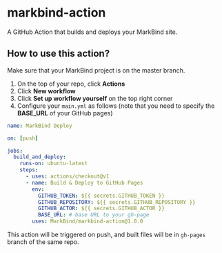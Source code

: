 # markbind-action

A GitHub Action that builds and deploys your MarkBind site.

## How to use this action?

Make sure that your MarkBind project is on the master branch.

1. On the top of your repo, click **Actions**
2. Click **New workflow**
3. Click **Set up workflow yourself** on the top right corner
4. Configure your `main.yml` as follows (note that you need to specify the **BASE_URL** of your GitHub pages)

```yaml
name: MarkBind Deploy

on: [push]

jobs: 
  build_and_deploy:
    runs-on: ubuntu-latest
    steps:
      - uses: actions/checkout@v1
      - name: Build & Deploy to GitHub Pages
        env: 
          GITHUB_TOKEN: ${{ secrets.GITHUB_TOKEN }}
          GITHUB_REPOSITORY: ${{ secrets.GITHUB_REPOSITORY }}
          GITHUB_ACTOR: ${{ secrets.GITHUB_ACTOR }}
          BASE_URL: # base URL to your gh-page
        uses: MarkBind/markbind-action@1.0.0

```

This action will be triggered on push, and built files will be in `gh-pages` branch of the same repo.
